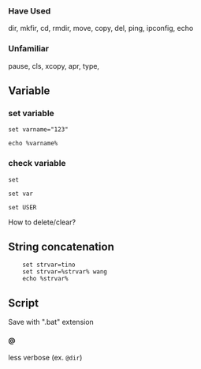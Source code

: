 ### Have Used

dir, mkfir, cd, rmdir, move, copy, del, ping, ipconfig, echo

### Unfamiliar

pause, cls, xcopy, apr, type, 


## Variable

### set variable

`set varname="123"`

`echo %varname%`

### check variable

`set`

`set var`

`set USER`

How to delete/clear?

## String concatenation

```
    set strvar=tino 
    set strvar=%strvar% wang
    echo %strvar%
```

## Script

Save with ".bat" extension 

#### @ 

less verbose (ex. `@dir`)
